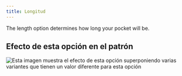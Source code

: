 ```yaml
---
title: Longitud
---
```


The length option determines how long your pocket will be.

## Efecto de esta opción en el patrón

![Esta imagen muestra el efecto de esta opción superponiendo varias variantes que tienen un valor diferente para esta opción](lucy_length_sample.svg "Efecto de esta opción en el patrón")
